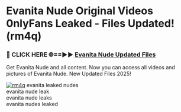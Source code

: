 # Evanita Nude Original Videos 0nlyFans Leaked - Files Updated! (rm4q)

<h3>🔴 CLICK HERE 🌐==►► <a href="https://tinyurl.com/52m3yx9h" rel="nofollow">Evanita Nude Updated Files</a></h3>

Get Evanita Nude and all content. Now you can access all videos and pictures of Evanita Nude. New Updated Files 2025!

[![rm4q](https://i.imgur.com/TnHtlc8.gif)](https://tinyurl.com/52m3yx9h)
evanita leaked nudes<br>
evanita nude leak<br>
evanita nude leaks<br>
evanita nudes leaked